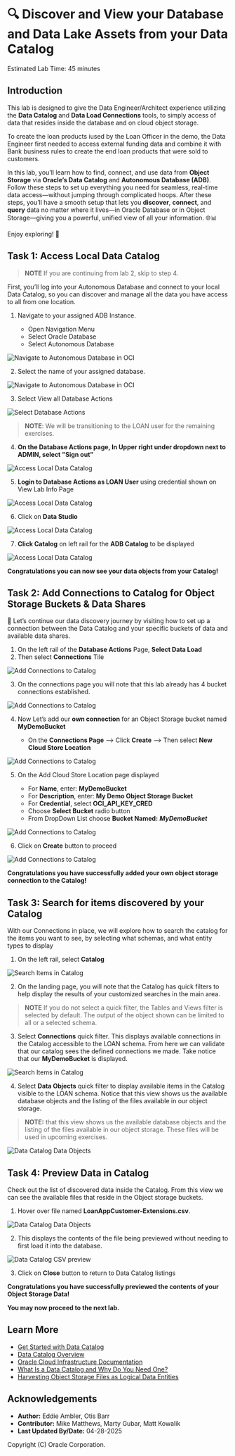 # 🔍 Discover and View your Database and Data Lake Assets from your Data Catalog

Estimated Lab Time: 45 minutes

## Introduction

This lab is designed to give the Data Engineer/Architect experience utilizing the **Data Catalog** and **Data Load Connections** tools, to simply access of data that resides inside the database and on cloud object storage. 

To create the loan products iused by the Loan Officer in the demo, the Data Engineer first needed to access external funding data and combine it with Bank business rules to create the end loan products that were sold to customers. 

In this lab, you’ll learn how to find, connect, and use data from **Object Storage** via **Oracle’s Data Catalog** and **Autonomous Database (ADB)**. Follow these steps to set up everything you need for seamless, real-time data access—without jumping through complicated hoops. After these steps, you’ll have a smooth setup that lets you **discover**, **connect**, and **query** data no matter where it lives—in Oracle Database or in Object Storage—giving you a powerful, unified view of all your information. 🌐📊

Enjoy exploring! 🚀

<!-- Comments -->
<!-- liveLabs section starts on line 466 (big monitor) -->
<!-- Comments -->
<!-- Comments -->
<!-- Comments -->

## Task 1: Access Local Data Catalog

>**NOTE** If you are continuing from lab 2, skip to step 4.

First, you’ll log into your Autonomous Database and connect to your local Data Catalog, so you can discover and manage all the data you have access to all from one location.

1. Navigate to your assigned ADB Instance.

    * Open Navigation Menu 
    * Select Oracle Database 
    * Select Autonomous Database 

  ![Navigate to Autonomous Database in OCI](./images/navigate-to-adb.png " ")

2. Select the name of your assigned database.

  ![Navigate to Autonomous Database in OCI](./images/oci-adb-select.png " ")

3. Select View all Database Actions

  ![Select Database Actions](./images/oci-adb-database-actions.png "Select Database Actions")

>**NOTE**: We will be transitioning to the LOAN user for the remaining exercises.

4. **On the Database Actions page, In Upper right under dropdown next to ADMIN, select "Sign out"**

  ![Access Local Data Catalog](./images/access-local-data-catalog-1.png "Access Local Data Catalog")

5. **Login to Database Actions as LOAN User** using credential shown on View Lab Info Page

  ![Access Local Data Catalog](./images/access-local-data-catalog-2.png "Access Local Data Catalog")

6. Click on **Data Studio**

  ![Access Local Data Catalog](./images/access-local-data-catalog-3.png "Access Local Data Catalog")

7. **Click Catalog** on left rail for the **ADB Catalog** to be displayed

  ![Access Local Data Catalog](./images/access-local-data-catalog-4.png "Access Local Data Catalog")

**Congratulations you can now see your data objects from your Catalog!**

## Task 2: Add Connections to Catalog for Object Storage Buckets & Data Shares

🚀 Let’s continue our data discovery journey by visiting how to set up a connection between the Data Catalog and your specific buckets of data and available data shares.

1. On the left rail of the **Database Actions** Page, **Select Data Load**
2. Then select **Connections** Tile

  ![Add Connections to Catalog](./images/add-connections-to-catalog-1.png "Add Connections to Catalog")

3. On the connections page you will note that this lab already has 4 bucket connections established.

  ![Add Connections to Catalog](./images/add-connections-to-catalog-2.png "Add Connections to Catalog")

4.  Now Let’s add our **own connection** for an Object Storage bucket named **MyDemoBucket**

    * On the **Connections Page** --> Click **Create** --> Then select **New Cloud Store Location**

  ![Add Connections to Catalog](./images/add-connections-to-catalog-3.png "Add Connections to Catalog")

5.  On the Add Cloud Store Location page displayed

    * For **Name**, enter: **MyDemoBucket**
    * For **Description**, enter: **My Demo Object Storage Bucket**
    * For **Credential**, select **OCI\_API\_KEY_CRED**
    * Choose **Select Bucket** radio button
    * From DropDown List choose **Bucket Named:** ***MyDemoBucket***

  ![Add Connections to Catalog](./images/add-connections-to-catalog-4-w-select-bucket.png "Add Connections to Catalog")

6.  Click on **Create** button to proceed

  ![Add Connections to Catalog](./images/add-connections-to-catalog-5.png "Add Connections to Catalog")

**Congratulations you have successfully added your own object storage connection to the Catalog!**

## Task 3: Search for items discovered by your Catalog

With our Connections in place, we will explore how to search the catalog for the items you want to see, by selecting what schemas, and what entity types to display

1. On the left rail, select **Catalog**

  ![Search Items in Catalog](./images/search-items-in-catalog-1.png "Search Items in Catalog")

2.  On the landing page, you will note that the Catalog has quick filters to help display the results of your customized searches in the main area.

>**NOTE** If you do not select a quick filter, the Tables and Views filter is selected by default.  The output of the object shown can be limited to all or a selected schema.

3. Select **Connections** quick filter. This displays available connections in the Catalog accessible to the LOAN schema. From here we can validate that our catalog sees the defined connections we made.  Take notice that our **MyDemoBucket** is displayed.

  ![Search Items in Catalog](./images/search-items-in-catalog-2.png "Search Items in Catalog")

4. Select **Data Objects** quick filter to display available items in the Catalog visible to the LOAN schema. Notice that this view shows us the available database objects and the listing of the files available in our object storage.

>**NOTE:** that this view shows us the available database objects and the listing of the files available in our object storage.  These files will be used in upcoming exercises.

  ![Data Catalog Data Objects](./images/data-catalog-data-objects.png "Data Catalog Data Objects")

## Task 4: Preview Data in Catalog

Check out the list of discovered data inside the Catalog. From this view we can see the available files that reside in the Object storage buckets.

1.  Hover over file named **LoanAppCustomer-Extensions.csv**.

  ![Data Catalog Data Objects](./images/data-catalog-data-objects.png "Data Catalog Data Objects")

2.  This displays the contents of the file being previewed without needing to first load it into the database.

  ![Data Catalog CSV preview](./images/data-catalog-csv-preview.png "Data Catalog CSV Preview")

3.  Click on **Close** button to return to Data Catalog listings

**Congratulations you have successfully previewed the contents of your Object Storage Data!**

**You may now proceed to the next lab.**

## Learn More

* [Get Started with Data Catalog](https://docs.oracle.com/en-us/iaas/data-catalog/using/index.htm)
* [Data Catalog Overview](https://docs.oracle.com/en-us/iaas/data-catalog/using/overview.htm)
* [Oracle Cloud Infrastructure Documentation](https://docs.cloud.oracle.com/en-us/iaas/Content/GSG/Concepts/baremetalintro.htm)
* [What Is a Data Catalog and Why Do You Need One?](https://www.oracle.com/big-data/what-is-a-data-catalog/)
* [Harvesting Object Storage Files as Logical Data Entities](https://docs.oracle.com/en-us/iaas/data-catalog/using/logical-entities.htm)

## Acknowledgements

* **Author:** Eddie Ambler, Otis Barr
* **Contributor:** Mike Matthews, Marty Gubar, Matt Kowalik
* **Last Updated By/Date:** 04-28-2025

Copyright (C) Oracle Corporation.
